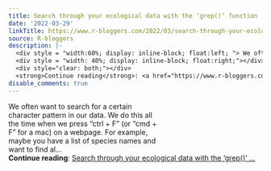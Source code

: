 ```yaml
---
title: Search through your ecological data with the ‘grep()’ function
date: '2022-03-29'
linkTitle: https://www.r-bloggers.com/2022/03/search-through-your-ecological-data-with-the-grep-function/
source: R-bloggers
description: |-
  <div style = "width:60%; display: inline-block; float:left; "> We often want to search for a certain character pattern in our data. We do this all the time when we press “ctrl + F” (or “cmd + F” for a mac) on a webpage. For example, maybe you have a list of species names and want to find al...</div>
  <div style = "width: 40%; display: inline-block; float:right;"></div>
  <div style="clear: both;"></div>
  <strong>Continue reading</strong>: <a href="https://www.r-bloggers.com/2022/03/search-through-your-ecological-data-with-the-grep-function/">Search through your ecological data with the ‘grep()’ ...
disable_comments: true
---
```

<div style = "width:60%; display: inline-block; float:left; "> We often want to search for a certain character pattern in our data. We do this all the time when we press “ctrl + F” (or “cmd + F” for a mac) on a webpage. For example, maybe you have a list of species names and want to find al...</div>
<div style = "width: 40%; display: inline-block; float:right;"></div>
<div style="clear: both;"></div>
<strong>Continue reading</strong>: <a href="https://www.r-bloggers.com/2022/03/search-through-your-ecological-data-with-the-grep-function/">Search through your ecological data with the ‘grep()’ ...